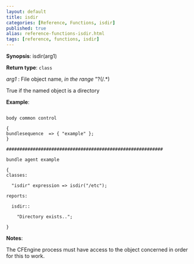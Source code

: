 ```yaml
---
layout: default
title: isdir
categories: [Reference, Functions, isdir]
published: true
alias: reference-functions-isdir.html
tags: [reference, functions, isdir]
---
```




**Synopsis**: isdir(arg1) 

**Return type**: `class`

  
 *arg1* : File object name, *in the range* "?(/.\*)   

True if the named object is a directory

**Example**:  
   

```cf3

body common control

{
bundlesequence  => { "example" };
}

###########################################################

bundle agent example

{     
classes:

  "isdir" expression => isdir("/etc");

reports:

  isdir::

    "Directory exists..";

}
```

**Notes**:  
   

The CFEngine process must have access to the object concerned in order
for this to work.
